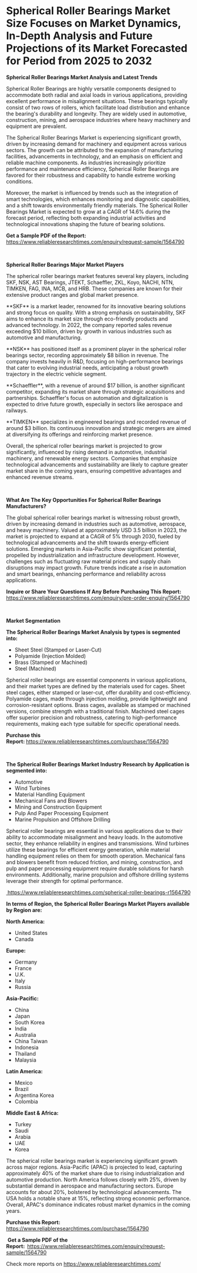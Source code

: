 <p><h1>Spherical Roller Bearings Market Size Focuses on Market Dynamics, In-Depth Analysis and Future Projections of its Market Forecasted for Period from 2025 to 2032</h1></p><p><strong>Spherical Roller Bearings Market Analysis and Latest Trends</strong></p>
<p><p>Spherical Roller Bearings are highly versatile components designed to accommodate both radial and axial loads in various applications, providing excellent performance in misalignment situations. These bearings typically consist of two rows of rollers, which facilitate load distribution and enhance the bearing's durability and longevity. They are widely used in automotive, construction, mining, and aerospace industries where heavy machinery and equipment are prevalent.</p><p>The Spherical Roller Bearings Market is experiencing significant growth, driven by increasing demand for machinery and equipment across various sectors. The growth can be attributed to the expansion of manufacturing facilities, advancements in technology, and an emphasis on efficient and reliable machine components. As industries increasingly prioritize performance and maintenance efficiency, Spherical Roller Bearings are favored for their robustness and capability to handle extreme working conditions.</p><p>Moreover, the market is influenced by trends such as the integration of smart technologies, which enhances monitoring and diagnostic capabilities, and a shift towards environmentally friendly materials. The Spherical Roller Bearings Market is expected to grow at a CAGR of 14.6% during the forecast period, reflecting both expanding industrial activities and technological innovations shaping the future of bearing solutions.</p></p>
<p><strong>Get a Sample PDF of the Report:&nbsp;</strong> <a href="https://www.reliableresearchtimes.com/enquiry/request-sample/1564790?utm_campaign=2325&utm_medium=2&utm_source=Github&utm_content=ia&utm_term=22022025&utm_id=spherical-roller-bearings">https://www.reliableresearchtimes.com/enquiry/request-sample/1564790</a></p>
<p>&nbsp;</p>
<p><strong>Spherical Roller Bearings Major Market Players</strong></p>
<p><p>The spherical roller bearings market features several key players, including SKF, NSK, AST Bearings, JTEKT, Schaeffler, ZKL, Koyo, NACHI, NTN, TIMKEN, FAG, INA, MCB, and HRB. These companies are known for their extensive product ranges and global market presence.</p><p>**SKF** is a market leader, renowned for its innovative bearing solutions and strong focus on quality. With a strong emphasis on sustainability, SKF aims to enhance its market size through eco-friendly products and advanced technology. In 2022, the company reported sales revenue exceeding $10 billion, driven by growth in various industries such as automotive and manufacturing.</p><p>**NSK** has positioned itself as a prominent player in the spherical roller bearings sector, recording approximately $8 billion in revenue. The company invests heavily in R&D, focusing on high-performance bearings that cater to evolving industrial needs, anticipating a robust growth trajectory in the electric vehicle segment.</p><p>**Schaeffler**, with a revenue of around $17 billion, is another significant competitor, expanding its market share through strategic acquisitions and partnerships. Schaeffler's focus on automation and digitalization is expected to drive future growth, especially in sectors like aerospace and railways.</p><p>**TIMKEN** specializes in engineered bearings and recorded revenue of around $3 billion. Its continuous innovation and strategic mergers are aimed at diversifying its offerings and reinforcing market presence.</p><p>Overall, the spherical roller bearings market is projected to grow significantly, influenced by rising demand in automotive, industrial machinery, and renewable energy sectors. Companies that emphasize technological advancements and sustainability are likely to capture greater market share in the coming years, ensuring competitive advantages and enhanced revenue streams.</p></p>
<p>&nbsp;</p>
<p><strong>What Are The Key Opportunities For Spherical Roller Bearings Manufacturers?</strong></p>
<p><p>The global spherical roller bearings market is witnessing robust growth, driven by increasing demand in industries such as automotive, aerospace, and heavy machinery. Valued at approximately USD 3.5 billion in 2023, the market is projected to expand at a CAGR of 5% through 2030, fueled by technological advancements and the shift towards energy-efficient solutions. Emerging markets in Asia-Pacific show significant potential, propelled by industrialization and infrastructure development. However, challenges such as fluctuating raw material prices and supply chain disruptions may impact growth. Future trends indicate a rise in automation and smart bearings, enhancing performance and reliability across applications.</p></p>
<p><strong>Inquire or Share Your Questions If Any Before Purchasing This Report:</strong> <a href="https://www.reliableresearchtimes.com/enquiry/pre-order-enquiry/1564790?utm_campaign=2325&utm_medium=2&utm_source=Github&utm_content=ia&utm_term=22022025&utm_id=spherical-roller-bearings">https://www.reliableresearchtimes.com/enquiry/pre-order-enquiry/1564790</a></p>
<p>&nbsp;</p>
<p><strong>Market Segmentation</strong></p>
<p><strong>The Spherical Roller Bearings Market Analysis by types is segmented into:</strong></p>
<p><ul><li>Sheet Steel (Stamped or Laser-Cut)</li><li>Polyamide (Injection Molded)</li><li>Brass (Stamped or Machined)</li><li>Steel (Machined)</li></ul></p>
<p><p>Spherical roller bearings are essential components in various applications, and their market types are defined by the materials used for cages. Sheet steel cages, either stamped or laser-cut, offer durability and cost-efficiency. Polyamide cages, made through injection molding, provide lightweight and corrosion-resistant options. Brass cages, available as stamped or machined versions, combine strength with a traditional finish. Machined steel cages offer superior precision and robustness, catering to high-performance requirements, making each type suitable for specific operational needs.</p></p>
<p><strong>Purchase this Report:&nbsp;</strong><a href="https://www.reliableresearchtimes.com/purchase/1564790?utm_campaign=2325&utm_medium=2&utm_source=Github&utm_content=ia&utm_term=22022025&utm_id=spherical-roller-bearings">https://www.reliableresearchtimes.com/purchase/1564790</a></p>
<p>&nbsp;</p>
<p><strong>The Spherical Roller Bearings Market Industry Research by Application is segmented into:</strong></p>
<p><ul><li>Automotive</li><li>Wind Turbines</li><li>Material Handling Equipment</li><li>Mechanical Fans and Blowers</li><li>Mining and Construction Equipment</li><li>Pulp And Paper Processing Equipment</li><li>Marine Propulsion and Offshore Drilling</li></ul></p>
<p><p>Spherical roller bearings are essential in various applications due to their ability to accommodate misalignment and heavy loads. In the automotive sector, they enhance reliability in engines and transmissions. Wind turbines utilize these bearings for efficient energy generation, while material handling equipment relies on them for smooth operation. Mechanical fans and blowers benefit from reduced friction, and mining, construction, and pulp and paper processing equipment require durable solutions for harsh environments. Additionally, marine propulsion and offshore drilling systems leverage their strength for optimal performance.</p></p>
<p><a href="https://www.reliableresearchtimes.com/spherical-roller-bearings-r1564790?utm_campaign=2325&utm_medium=2&utm_source=Github&utm_content=ia&utm_term=22022025&utm_id=spherical-roller-bearings">&nbsp;https://www.reliableresearchtimes.com/spherical-roller-bearings-r1564790</a></p>
<p><strong>In terms of Region, the Spherical Roller Bearings Market Players available by Region are:</strong></p>
<p>
    <p> <strong> North America: </strong>
        <ul>
            <li>United States</li>
            <li>Canada</li>
        </ul>
        </p> 
    <p> <strong> Europe: </strong>
        <ul>
            <li>Germany</li>
            <li>France</li>
            <li>U.K.</li>
            <li>Italy</li>
            <li>Russia</li>
        </ul>
        </p> 
    <p> <strong> Asia-Pacific: </strong>
        <ul>
            <li>China</li>
            <li>Japan</li>
            <li>South Korea</li>
            <li>India</li>
            <li>Australia</li>
            <li>China Taiwan</li>
            <li>Indonesia</li>
            <li>Thailand</li>
            <li>Malaysia</li>
        </ul>
        </p> 
    <p> <strong> Latin America: </strong>
        <ul>
            <li>Mexico</li>
            <li>Brazil</li>
            <li>Argentina Korea</li>
            <li>Colombia</li>
        </ul>
        </p> 
    <p> <strong> Middle East & Africa: </strong>
        <ul>
            <li>Turkey</li>
            <li>Saudi</li>
            <li>Arabia</li>
            <li>UAE</li>
            <li>Korea</li>
        </ul>
    </p>
    </p>
<p><p>The spherical roller bearings market is experiencing significant growth across major regions. Asia-Pacific (APAC) is projected to lead, capturing approximately 40% of the market share due to rising industrialization and automotive production. North America follows closely with 25%, driven by substantial demand in aerospace and manufacturing sectors. Europe accounts for about 20%, bolstered by technological advancements. The USA holds a notable share at 15%, reflecting strong economic performance. Overall, APAC's dominance indicates robust market dynamics in the coming years.</p></p>
<p><strong>Purchase this Report: </strong><a href="https://www.reliableresearchtimes.com/purchase/1564790?utm_campaign=2325&utm_medium=2&utm_source=Github&utm_content=ia&utm_term=22022025&utm_id=spherical-roller-bearings">https://www.reliableresearchtimes.com/purchase/1564790</a></p>
<p>&nbsp;<strong>Get a Sample PDF of the Report:&nbsp;&nbsp;</strong><a href="https://www.reliableresearchtimes.com/enquiry/request-sample/1564790?utm_campaign=2325&utm_medium=2&utm_source=Github&utm_content=ia&utm_term=22022025&utm_id=spherical-roller-bearings">https://www.reliableresearchtimes.com/enquiry/request-sample/1564790</a></p>
<p><strong></strong></p>
<p>Check more reports on <a href="https://www.reliableresearchtimes.com/?utm_campaign=2325&utm_medium=2&utm_source=Github&utm_content=ia&utm_term=22022025&utm_id=spherical-roller-bearings">https://www.reliableresearchtimes.com/</a></p>